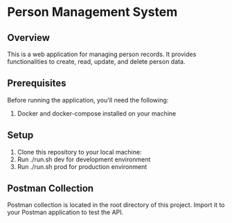 # Person Management System

## Overview

This is a web application for managing person records. It provides functionalities to create, read, update, and delete person data.

## Prerequisites

Before running the application, you'll need the following:

1. Docker and docker-compose installed on your machine

## Setup

1. Clone this repository to your local machine:
2. Run ./run.sh dev for development environment
2. Run ./run.sh prod for production environment

## Postman Collection

Postman collection is located in the root directory of this project. Import it to your Postman application to test the API.